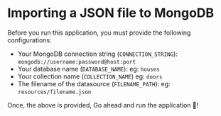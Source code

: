 # Importing a JSON file to MongoDB

Before you run this application, you must provide the following configurations:

- Your MongoDB connection string (`CONNECTION_STRING`): `mongodb://username:password@host:port`
- Your database name (`DATABASE_NAME`): eg: `houses`
- Your collection name (`COLLECTION_NAME`) eg: `doors`
- The filename of the datasource (`FILENAME_PATH`): eg: `resources/filename.json`

Once, the above is provided, Go ahead and run the application 🎉!